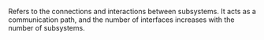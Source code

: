 Refers to the connections and interactions between subsystems. It acts as a communication path, and the number of interfaces increases with the number of subsystems.